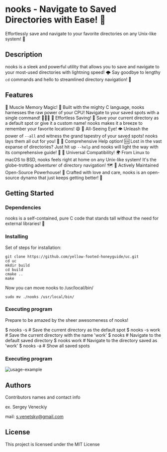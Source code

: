 # nooks - Navigate to Saved Directories with Ease! 🌋
Effortlessly save and navigate to your favorite directories on any Unix-like system! 🚀

## Description
nooks is a sleek and powerful utility that allows you to save and navigate to your most-used directories with lightning speed! 🌩 Say goodbye to lengthy `cd` commands and hello to streamlined directory navigation! 🎉
## Features
🌋 Muscle Memory Magic! 💪
Built with the mighty C language, nooks harnesses the raw power of your CPU! Navigate to your saved spots with a single command! 🏃‍♂️💨
🌋 Effortless Saving! 💾
Save your current directory as a default spot or give it a custom name! nooks makes it a breeze to remember your favorite locations! 😄
🌋 All-Seeing Eye! 👁
Unleash the power of `--all` and witness the grand tapestry of your saved spots! nooks lays them all out for you! 🌈
🌋 Comprehensive Help option! 🆘
Lost in the vast expanse of directories? Just hit up `--help` and nooks will light the way with its comprehensive guide! 🔦
🌋 Universal Compatibility! 🌍
From Linux to macOS to BSD, nooks feels right at home on any Unix-like system! It's the globe-trotting adventurer of directory navigation! 🗺
🌋 Actively Maintained Open-Source Powerhouse! 💪
Crafted with love and care, nooks is an open-source dynamo that just keeps getting better! 🚀

## Getting Started

### Dependencies
nooks is a self-contained, pure C code that stands tall without the need for external libraries! 🏰

### Installing
Set of steps for installation:

```
git clone https://github.com/yellow-footed-honeyguide/uc.git 
cd uc
mkdir build
cd build
cmake ..
make
```

Now you can move nooks to /usr/local/bin/
```
sudo mv ./nooks /usr/local/bin/
```



### Executing program
Prepare to be amazed by the sheer awesomeness of nooks!

$ nooks -s              # Save the current directory as the default spot
$ nooks -s work         # Save the current directory with the name 'work'
$ nooks                 # Navigate to the default saved directory
$ nooks work            # Navigate to the directory saved as 'work'
$ nooks -a              # Show all saved spots


### Executing program
![usage-example](assets/uc_examples.gif)

## Authors
Contributors names and contact info

ex. Sergey Veneckiy 

mail: s.venetsky@gmail.com

## License
This project is licensed under the MIT License


